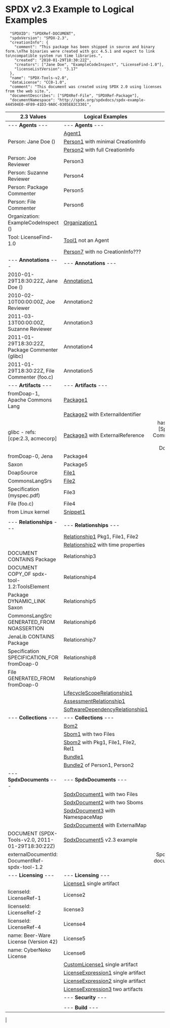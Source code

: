 # SPDX v2.3 Example to Logical Examples

```
  "SPDXID": "SPDXRef-DOCUMENT",
  "spdxVersion": "SPDX-2.3",
  "creationInfo": {
    "comment": "This package has been shipped in source and binary form.\nThe binaries were created with gcc 4.5.1 and expect to link to\ncompatible system run time libraries.",
    "created": "2010-01-29T18:30:22Z",
    "creators": ["Jane Doe", "ExampleCodeInspect", "LicenseFind-1.0"],
    "licenseListVersion": "3.17"
  },
  "name": "SPDX-Tools-v2.0",
  "dataLicense": "CC0-1.0",
  "comment": "This document was created using SPDX 2.0 using licenses from the web site.",
  "documentDescribes": ["SPDXRef-File", "SPDXRef-Package"],
  "documentNamespace": "http://spdx.org/spdxdocs/spdx-example-444504E0-4F89-41D3-9A0C-0305E82C3301",
```


| 2.3 Values                                       | Logical Examples                                               |                                        Notes                                         |
|--------------------------------------------------|----------------------------------------------------------------|:------------------------------------------------------------------------------------:|
| --- **Agents** ---                               | --- **Agents** ---                                             |                                                                                      |
|                                                  | [Agent1](ex/agent.md)                                          |                                                                                      |
| Person: Jane Doe ()                              | [Person1](ex/person1.md) with minimal CreationInfo             |                                                                                      |
|                                                  | [Person2](ex/person2.md) with full CreationInfo                |                                                                                      |
| Person: Joe Reviewer                             | Person3                                                        |                                                                                      |
| Person: Suzanne Reviewer                         | Person4                                                        |                                                                                      |
| Person: Package Commenter                        | Person5                                                        |                                                                                      |
| Person: File Commenter                           | Person6                                                        |                                                                                      |
| Organization: ExampleCodeInspect ()              | [Organization1](ex/organization1.md)                           |                                                                                      |
| Tool: LicenseFind-1.0                            | [Tool1](ex/tool1.md) not an Agent                              |                                                                                      |
|                                                  | [Person7](ex/person3.md) with no CreationInfo???               |                                                                                      |
| --- **Annotations** ---                          | --- **Annotations** ---                                        |                                                                                      |
| 2010-01-29T18:30:22Z, Jane Doe ()                | [Annotation1](ex/annotation1.md)                               |                                                                                      |
| 2010-02-10T00:00:00Z, Joe Reviewer               | Annotation2                                                    |                                                                                      |
| 2011-03-13T00:00:00Z, Suzanne Reviewer           | Annotation3                                                    |                                                                                      |
| 2011-01-29T18:30:22Z, Package Commenter (glibc)  | Annotation4                                                    |                                                                                      |
| 2011-01-29T18:30:22Z, File Commenter (foo.c)     | Annotation5                                                    |                                                                                      |
| --- **Artifacts** ---                            | --- **Artifacts** ---                                          |                                                                                      |
| fromDoap-1, Apache Commons Lang                  | [Package1](ex/package1.md)                                     |                                                                                      |
|                                                  | [Package2](ex/package2.md) with ExternalIdentifier             |                                                                                      |
| glibc - refs: [cpe:2.3, acmecorp]                | [Package3](ex/package3.md) with ExternalReference              | hasFiles (Bag! 14) [Specification(5), CommonsLangSrc(4), JenaLib(3), DoapSource (2)] |
| fromDoap-0, Jena                                 | Package4                                                       |                                                                                      |
| Saxon                                            | Package5                                                       |                                                                                      |
| DoapSource                                       | [File1](ex/file1.md)                                           |                                                                                      |
| CommonsLangSrs                                   | [File2](ex/file2.md)                                           |                                                                                      |
| Specification (myspec.pdf)                       | File3                                                          |                                                                                      |
| File (foo.c)                                     | File4                                                          |                                                                                      |
| from Linux kernel                                | [Snippet1](ex/snippet1.md)                                     |                                                                                      |
|                                                  |                                                                |                                                                                      |
| --- **Relationships** ---                        | --- **Relationships** ---                                      |                                                                                      |
|                                                  | [Relationship1](ex/relationship1.md) Pkg1, File1, File2        |                                                                                      |
|                                                  | [Relationship2](ex/relationship2.md) with time properties      |                                                                                      |
| DOCUMENT CONTAINS Package                        | Relationship3                                                  |                                                                                      |
| DOCUMENT COPY_OF spdx-tool-1.2:ToolsElement      | Relationship4                                                  |                                                                                      |
| Package DYNAMIC_LINK Saxon                       | Relationship5                                                  |                                                                                      |
| CommonsLangSrc GENERATED_FROM NOASSERTION        | Relationship6                                                  |                                                                                      |
| JenaLib CONTAINS Package                         | Relationship7                                                  |                                                                                      |
| Specification SPECIFICATION_FOR fromDoap-0       | Relationship8                                                  |                                                                                      |
| File GENERATED_FROM fromDoap-0                   | Relationship9                                                  |                                                                                      |
|                                                  | [LifecycleScopeRelationship1](ex/lcsrelationship1.md)          |                                                                                      |
|                                                  | [AssessmentRelationship1](ex/assessmentrelationship1.md)       |                                                                                      |
|                                                  | [SoftwareDependencyRelationship1](ex/swdeprelationshpi.md)     |                                                                                      |
| --- **Collections** ---                          | --- **Collections** ---                                        |                                                                                      |
|                                                  | [Bom2](ex/bom1.md)                                             |                                                                                      |
|                                                  | [Sbom1](ex/sbom1.md) with two Files                            |                                                                                      |
|                                                  | [Sbom2](ex/sbom2.md) with Pkg1, File1, File2, Rel1             |                                                                                      |                           |                      |                      |                             |                                        |     [o](json2/examples/sbom1.json)      |                          |          |      |      |                          |
|                                                  | [Bundle1](ex/bundle1.md)                                       |                                                                                      |
|                                                  | [Bundle2](ex/bundle2.md) of Person1, Person2                   |                                                                                      |
| --- **SpdxDocuments** ---                        | --- **SpdxDocuments** ---                                      |                                                                                      |
|                                                  | [SpdxDocument1](ex/spdxdocument1.md) with two Files            |                                                                                      |
|                                                  | [SpdxDocument2](ex/spdxdocument2.md) with two Sboms            |                                                                                      |
|                                                  | [SpdxDocument3](ex/spdxdocument3.md) with NamespaceMap         |                                                                                      |
|                                                  | [SpdxDocument4](ex/spdxdocument4.md) with ExternalMap          |                                                                                      |
| DOCUMENT (SPDX-Tools-v2.0, 2011-01-29T18:30:22Z) | [SpdxDocument5](ex/spdxdocument5.md) v2.3 example              |                                                                                      |
| externalDocumentId: DocumentRef-spdx-tool-1.2    |                                                                |                   SpdxDocument is a document, internal or external                   |
| --- **Licensing** ---                            | --- **Licensing** ---                                          |                                                                                      |
|                                                  | [License1](ex/license1.md) single artifact                     |                                                                                      |
| licenseId: LicenseRef-1                          | License2                                                       |                                                                                      |
| licenseId: LicenseRef-2                          | license3                                                       |                                                                                      |
| licenseId: LicenseRef-4                          | License4                                                       |                                                                                      |
| name: Beer-Ware License (Version 42)             | License5                                                       |                                                                                      |
| name: CyberNeko License                          | License6                                                       |                                                                                      |
|                                                  | [CustomLicense1](ex/customlicense1.md) single artifact         |                                                                                      |
|                                                  | [LicenseExpression1](ex/licenseexpression1.md) single artifact |                                                                                      |
|                                                  | [LicenseExpression2](ex/licenseexpression2.md) single artifact |                                                                                      |
|                                                  | [LicenseExpression3](ex/licenseexpression3.md) two artifacts   |                                                                                      |
|                                                  | --- **Security** ---                                           |                                                                                      |
|                                                  |                                                                |                                                                                      |
|                                                  | --- **Build** ---                                              |                                                                                      |
|                                                              